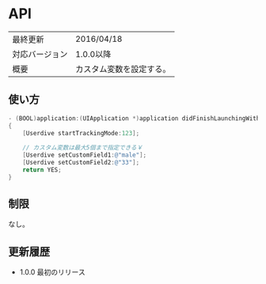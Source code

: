 # API

|                |            |
|:---------------|:-----------|
| 最終更新       | 2016/04/18 |
| 対応バージョン | 1.0.0以降      |
| 概要           | カスタム変数を設定する。 |

## 使い方

```objectivec
- (BOOL)application:(UIApplication *)application didFinishLaunchingWithOptions:(NSDictionary *)launchOptions
{
    [Userdive startTrackingMode:123];
    
    // カスタム変数は最大5個まで指定できる￥
    [Userdive setCustomField1:@"male"];
    [Userdive setCustomField2:@"33"];
    return YES;
}
```

## 制限

なし。

## 更新履歴

- 1.0.0 最初のリリース
